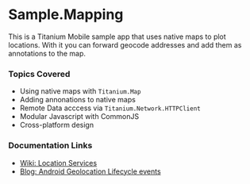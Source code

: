 # Sample.Mapping

This is a Titanium Mobile sample app that uses native maps to plot locations. With it you can forward geocode addresses and add them as annotations to the map.

### Topics Covered

* Using native maps with `Titanium.Map`
* Adding annonations to native maps
* Remote Data acccess via `Titanium.Network.HTTPClient`
* Modular Javascript with CommonJS
* Cross-platform design

### Documentation Links

* [Wiki: Location Services](http://wiki.appcelerator.org/display/guides/Location+Services)
* [Blog: Android Geolocation Lifecycle events](http://developer.appcelerator.com/blog/2011/02/android-geolocation-changes-for-1-6-0.html)